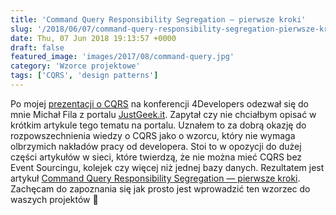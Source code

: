 ```yaml
---
title: 'Command Query Responsibility Segregation — pierwsze kroki'
slug: '/2018/06/07/command-query-responsibility-segregation-pierwsze-kroki/'
date: Thu, 07 Jun 2018 19:13:57 +0000
draft: false
featured_image: 'images/2017/08/command-query.jpg'
category: 'Wzorce projektowe'
tags: ['CQRS', 'design patterns']
---
```


Po mojej [prezentacji o CQRS](https://4developers.org.pl/lecture.html#id=40702) na konferencji 4Developers odezwał się do mnie Michał Fila z portalu [JustGeek.it](https://geek.justjoin.it/). Zapytał czy nie chciałbym opisać w krótkim artykule tego tematu na portalu. Uznałem to za dobrą okazję do rozpowszechnienia wiedzy o CQRS jako o wzorcu, który nie wymaga olbrzymich nakładów pracy od developera. Stoi to w opozycji do dużej części artykułów w sieci, które twierdzą, że nie można mieć CQRS bez Event Sourcingu, kolejek czy więcej niż jednej bazy danych. Rezultatem jest artykuł [Command Query Responsibility Segregation — pierwsze kroki](https://geek.justjoin.it/command-query-responsibility-segregation-pierwsze-kroki/). Zachęcam do zapoznania się jak prosto jest wprowadzić ten wzorzec do waszych projektów 🙂